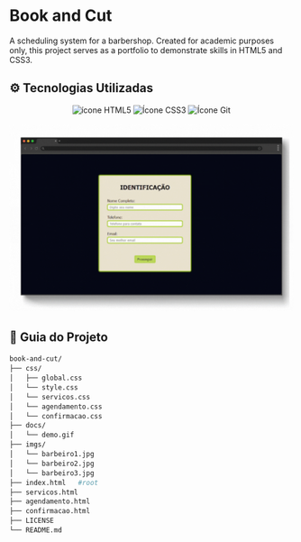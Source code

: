 # Book and Cut
A scheduling system for a barbershop.  Created for academic purposes only, this project serves as a portfolio to demonstrate skills in HTML5 and CSS3.

## ⚙️ Tecnologias Utilizadas

<div align="center">
    <img src="https://img.shields.io/badge/HTML5-E34F26?style=flat&logo=html5&logoColor=white" alt="ícone HTML5">
    <img src ="https://img.shields.io/badge/CSS3-1572B6?style=flat&logo=css3&logoColor=white" alt="Ícone CSS3">
    <img src = "https://img.shields.io/badge/Git-F05032?style=flat&logo=git&logoColor=white" alt="Ícone Git">
</div><br>

<div align="center">
    <img src="docs/demo.gif" alt="Demonstração do projeto" width=800>
</div>

## 📁 Guia do Projeto

```bash
book-and-cut/
├── css/
│   ├── global.css
│   └── style.css
│   └── servicos.css
│   └── agendamento.css
│   └── confirmacao.css
├── docs/
│   └── demo.gif
├── imgs/
│   └── barbeiro1.jpg
│   └── barbeiro2.jpg
│   └── barbeiro3.jpg
├── index.html   #root
├── servicos.html
├── agendamento.html
├── confirmacao.html
├── LICENSE
└── README.md
```
